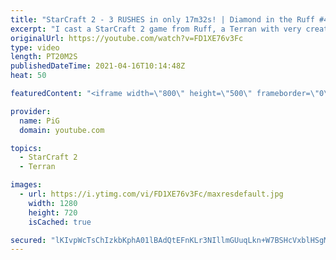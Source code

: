 ```yaml
---
title: "StarCraft 2 - 3 RUSHES in only 17m32s! | Diamond in the Ruff #42"
excerpt: "I cast a StarCraft 2 game from Ruff, a Terran with very creative gameplay. How will he ruff up his opponents of EACH RACE? 🐷 Support PiG: https://www.pigstarcraft.com/support/  Check out all episodes of 💎 Diamond in the Ruff: https://www.youtube.com/playlist?list=PLFUDU8AOevUfdEq20wYq8Sm9z3sc1yn0l"
originalUrl: https://youtube.com/watch?v=FD1XE76v3Fc
type: video
length: PT20M2S
publishedDateTime: 2021-04-16T10:14:48Z
heat: 50

featuredContent: "<iframe width=\"800\" height=\"500\" frameborder=\"0\" src=\"https://www.youtube.com/embed/FD1XE76v3Fc\" allow=\"accelerometer; autoplay; encrypted-media; gyroscope; picture-in-picture\" allowfullscreen></iframe>"

provider:
  name: PiG
  domain: youtube.com

topics:
  - StarCraft 2
  - Terran

images:
  - url: https://i.ytimg.com/vi/FD1XE76v3Fc/maxresdefault.jpg
    width: 1280
    height: 720
    isCached: true

secured: "lKIvpWcTsChIzkbKphA01lBAdQtEFnKLr3NIllmGUuqLkn+W7BSHcVxblHSgM6ytGkCG5bGG5vpMHN+Kno/bLFFePan7c2Ux4TERqDoxM5dQnKTjhW0VSpqSCiNWtyHn8AtOIb5vpcgD71yBNXMYEs5Z/2U31j9sKHouzoKN+6OV4velC45ENUBpNXOhT9L53uQr9AODb1T/dOTqakbJgAiS/N/eiL4CEWvtdsID0SAuT5cYmuH2YbNCL5u6En9FMunCA3m7E/tkqUiy8x4JSssJLsMdyYEuAPxvgs9wev//1uE8nUL/JtxpKsiq9vhKtQRIwUMMcI6nYrwfDSQcsMnz2R5YRY3lEzd8dl+I0Qv8d0Q5/RHW4Z21z+X8MjMrHkuDHSfALxzYdfNNMAvIdadSTKo4ZDPlgkS0vDiH1x8=;L0LST0uoGrZRnE1fZ6rADA=="
---
```



